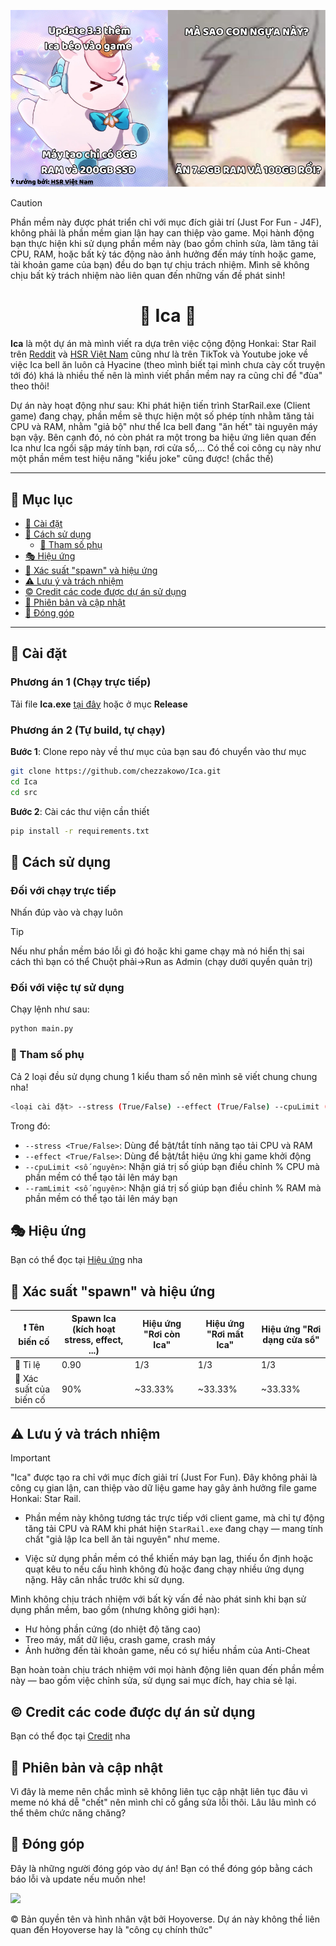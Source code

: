 <p align="center">
  <img src="./docs/img/header.png" alt="I'm just a header with a meme">
</p>

> [!CAUTION]
> Phần mềm này được phát triển chỉ với mục đích giải trí (Just For Fun - J4F), không phải là phần mềm gian lận hay can thiệp vào game.
> Mọi hành động bạn thực hiện khi sử dụng phần mềm này (bao gồm chỉnh sửa, làm tăng tải CPU, RAM, hoặc bất kỳ tác động nào ảnh hưởng đến máy tính hoặc game, tài khoản game của bạn) đều do bạn tự chịu trách nhiệm. Mình sẽ không chịu bất kỳ trách nhiệm nào liên quan đến những vấn đề phát sinh!


<h1 align="center">🦄 Ica 🦄</h1>

**Ica** là một dự án mà mình viết ra dựa trên việc cộng động Honkai: Star Rail trên [Reddit](https://www.reddit.com/r/HonkaiStarRail/comments/1kj1reu/guys_im_kinda_new_here_why_the_hell_are_we/) và [HSR Việt Nam](https://www.facebook.com/tempest.ru/posts/trung-b%C3%ACnh-meme-v%E1%BB%81-ica-b%C3%AAn-reddit-ki%E1%BB%83uhsr/624960197253440/) cũng như là trên TikTok và Youtube joke về việc Ica bell ăn luôn cả Hyacine (theo mình biết tại mình chưa cày cốt truyện tới đó) khá là nhiều thế nên là mình viết phần mềm nay ra cũng chỉ để "đùa" theo thôi!

Dự án này hoạt động như sau: Khi phát hiện tiến trình StarRail.exe (Client game) đang chạy, phần mềm sẽ thực hiện một số phép tính nhằm tăng tải CPU và RAM, nhằm "giả bộ" như thể Ica bell đang "ăn hết" tài nguyên máy bạn vậy. Bên cạnh đó, nó còn phát ra một trong ba hiệu ứng liên quan đến Ica như Ica ngồi sập máy tính bạn, rơi cửa sổ,... Có thể coi công cụ này như một phần mềm test hiệu năng "kiểu joke" cũng được! (chắc thế)

---

## 📖 Mục lục

- [🔧 Cài đặt](#-cài-đặt)
- [🚀 Cách sử dụng](#-cách-sử-dụng)
  - [🚩 Tham số phụ](#-tham-số-phụ)
- [🎭 Hiệu ứng](#-hiệu-ứng)
- [🎲 Xác suất "spawn" và hiệu ứng](#-xác-suất-spawn-và-hiệu-ứng)
- [⚠️ Lưu ý và trách nhiệm](#️-lưu-ý-và-trách-nhiệm)
- [©️ Credit các code được dự án sử dụng](#️-credit-các-code-được-dự-án-sử-dụng)
- [🔄 Phiên bản và cập nhật](#-phiên-bản-và-cập-nhật)
- [🤝 Đóng góp](#-đóng-góp)

---

## 🔧 Cài đặt

### Phương án 1 (Chạy trực tiếp)
Tải file **Ica.exe** [tại đây](https://github.com/chezzakowo/Ica) hoặc ở mục **Release**

### Phương án 2 (Tự build, tự chạy)

**Bước 1**: Clone repo này về thư mục của bạn sau đó chuyển vào thư mục
```bash
git clone https://github.com/chezzakowo/Ica.git
cd Ica
cd src
```

**Bước 2**: Cài các thư viện cần thiết
```bash
pip install -r requirements.txt
```

## 🚀 Cách sử dụng

### Đối với chạy trực tiếp
Nhấn đúp vào và chạy luôn

> [!TIP]
> Nếu như phần mềm báo lỗi gì đó hoặc khi game chạy mà nó hiển thị sai cách thì bạn có thể Chuột phải->Run as Admin (chạy dưới quyền quản trị)

### Đối với việc tự sử dụng
Chạy lệnh như sau:
```bash
python main.py
```

### 🚩 Tham số phụ

Cả 2 loại đều sử dụng chung 1 kiểu tham số nên mình sẽ viết chung chung nha!
```bash
<loại cài đặt> --stress (True/False) --effect (True/False) --cpuLimit (số nguyên) --ramLimit (số nguyên)
```

Trong đó:
- `--stress <True/False>`: Dùng để bật/tắt tính năng tạo tải CPU và RAM
- `--effect <True/False>`: Dùng để bật/tắt hiệu ứng khi game khởi động
- `--cpuLimit <số nguyên>`: Nhận giá trị số giúp bạn điều chỉnh % CPU mà phần mềm có thể tạo tải lên máy bạn
- `--ramLimit <số nguyên>`: Nhận giá trị số giúp bạn điều chỉnh % RAM mà phần mềm có thể tạo tải lên máy bạn

## 🎭 Hiệu ứng

Bạn có thể đọc tại [Hiệu ứng](../../docs/docs/hieu_ung.md) nha

## 🎲 Xác suất "spawn" và hiệu ứng

| ❗ Tên biến cố | Spawn Ica (kích hoạt stress, effect, ...) | Hiệu ứng "Rơi còn Ica" | Hiệu ứng "Rơi mất Ica" | Hiệu ứng "Rơi dạng cửa sổ" |
|---------------|------------------------------------------|----------------------|----------------------|--------------------------|
| 🎲 Tỉ lệ | 0.90 | 1/3 | 1/3 | 1/3 |
| 🔢 Xác suất của biến cố | 90% | ~33.33% | ~33.33% | ~33.33% |

## ⚠️ Lưu ý và trách nhiệm

> [!IMPORTANT]
> "Ica" được tạo ra chỉ với mục đích giải trí (Just For Fun). Đây không phải là công cụ gian lận, can thiệp vào dữ liệu game hay gây ảnh hưởng file game Honkai: Star Rail.

- Phần mềm này không tương tác trực tiếp với client game, mà chỉ tự động tăng tải CPU và RAM khi phát hiện `StarRail.exe` đang chạy — mang tính chất "giả lập Ica bell ăn tài nguyên" như meme.

- Việc sử dụng phần mềm có thể khiến máy bạn lag, thiếu ổn định hoặc quạt kêu to nếu cấu hình không đủ hoặc đang chạy nhiều ứng dụng nặng. Hãy cân nhắc trước khi sử dụng.

Mình không chịu trách nhiệm với bất kỳ vấn đề nào phát sinh khi bạn sử dụng phần mềm, bao gồm (nhưng không giới hạn):

- Hư hỏng phần cứng (do nhiệt độ tăng cao)
- Treo máy, mất dữ liệu, crash game, crash máy
- Ảnh hưởng đến tài khoản game, nếu có sự hiểu nhầm của Anti-Cheat 

Bạn hoàn toàn chịu trách nhiệm với mọi hành động liên quan đến phần mềm này — bao gồm việc chỉnh sửa, sử dụng sai mục đích, hay chia sẻ lại.

## ©️ Credit các code được dự án sử dụng

Bạn có thể đọc tại [Credit](../../docs/docs/CREDIT.md) nha

## 🔄 Phiên bản và cập nhật

Vì đây là meme nên chắc mình sẽ không liên tục cập nhật liên tục đâu vì meme nó khá dễ "chết" nên mình chỉ cố gắng sửa lỗi thôi. Lâu lâu mình có thể thêm chức năng chăng?

## 🤝 Đóng góp 

Đây là những người đóng góp vào dự án! Bạn có thể đóng góp bằng cách báo lỗi và update nếu muốn nhe!

<a href="https://github.com/chezzakowo/LunarSMP-Archive/graphs/contributors">
  <img src="https://contrib.rocks/image?repo=chezzakowo/Ica" />
</a>

©️ Bản quyền tên và hình nhân vật bởi Hoyoverse. Dự án này không thề liên quan đến Hoyoverse hay là "công cụ chính thức"
